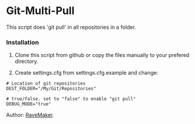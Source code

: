 Git-Multi-Pull
===================

This script does 'git pull' in all repositories in a folder. 

### Installation

1. Clone this script from github or copy the files manually to your prefered directory.

2. Create settings.cfg from settings.cfg.example and change:

```
# Location of git repositories
DEST_FOLDER="/My/Git/Repositories"

# true/false. set to "false" to enable "git pull"
DEBUG_MODE="true"
```

Author: [RaveMaker][RaveMaker].

[RaveMaker]: http://ravemaker.net
